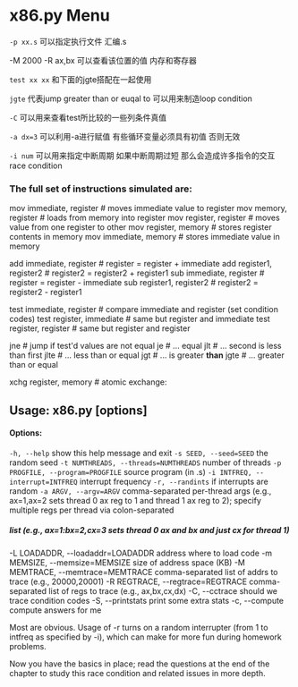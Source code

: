 # x86.py Menu

`-p xx.s`	可以指定执行文件 汇编.s

-M 2000 -R ax,bx 可以查看该位置的值 内存和寄存器

`test xx xx`	和下面的jgte搭配在一起使用

`jgte`	代表jump greater than or euqal to 可以用来制造loop condition

`-C`	可以用来查看test所比较的一些列条件真值

`-a dx=3`	可以利用-a进行赋值 有些循环变量必须具有初值 否则无效

`-i num`	可以用来指定中断周期 如果中断周期过短 那么会造成许多指令的交互 race condition



### The full set of instructions simulated are:

mov immediate, register     # moves immediate value to register
mov memory, register        # loads from memory into register
mov register, register      # moves value from one register to other
mov register, memory        # stores register contents in memory
mov immediate, memory       # stores immediate value in memory

add immediate, register     # register  = register  + immediate
add register1, register2    # register2 = register2 + register1
sub immediate, register     # register  = register  - immediate
sub register1, register2    # register2 = register2 - register1

test immediate, register    # compare immediate and register (set condition codes)
test register, immediate    # same but register and immediate
test register, register     # same but register and register

jne                         # jump if test'd values are not equal
je                          #                       ... equal
jlt                         #     ... second is less than first
jlte                        #               ... less than or equal
jgt                         #            ... is greater **than**
jgte                        #               ... greater than or equal

xchg register, memory       # atomic exchange: 



## Usage: x86.py [options]

#### Options:

  `-h, --help`            show this help message and exit
  `-s SEED, --seed=SEED`  the random seed
  `-t NUMTHREADS, --threads=NUMTHREADS`
                        number of threads
  `-p PROGFILE, --program=PROGFILE`
                        source program (in .s)
  `-i INTFREQ, --interrupt=INTFREQ`
                        interrupt frequency
  `-r, --randints`        if interrupts are random
  `-a ARGV, --argv=ARGV`  comma-separated per-thread args (e.g., ax=1,ax=2 sets
                        thread 0 ax reg to 1 and thread 1 ax reg to 2);
                        specify multiple regs per thread via colon-separated

#####                         list (e.g., **ax=1:bx=2**,cx=3 sets thread 0 ax and bx and just cx for thread 1)

  -L LOADADDR, --loadaddr=LOADADDR
                        address where to load code
  -m MEMSIZE, --memsize=MEMSIZE
                        size of address space (KB)
  -M MEMTRACE, --memtrace=MEMTRACE
                        comma-separated list of addrs to trace (e.g.,
                        20000,20001)
  -R REGTRACE, --regtrace=REGTRACE
                        comma-separated list of regs to trace (e.g.,
                        ax,bx,cx,dx)
  -C, --cctrace         should we trace condition codes
  -S, --printstats      print some extra stats
  -c, --compute         compute answers for me

Most are obvious. Usage of -r turns on a random interrupter (from 1 to intfreq
as specified by -i), which can make for more fun during homework problems.

Now you have the basics in place; read the questions at the end of the chapter
to study this race condition and related issues in more depth.



